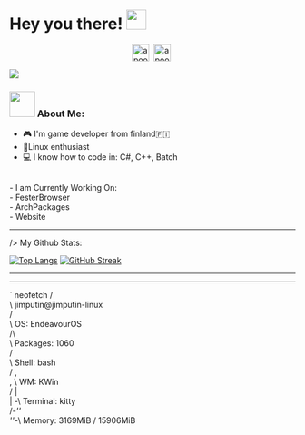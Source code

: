 
# Hey you there! <img src="https://github.com/TheDudeThatCode/TheDudeThatCode/blob/master/Assets/Hi.gif" width="35" />
<p align="center">
<a href="https://twitter.com/contisgameshq" target="blank"><img align="center" src="https://cdn.punchng.com/wp-content/uploads/2023/07/24084806/Twitter-new-logo.jpeg" alt="apoorv__tyagi" height="30" width="30" /></a>&nbsp;
<a href="http://discord.com/users/jimputin" target="blank"><img align="center" src="https://imgs.search.brave.com/aYDbT53L_Y0Q626d5pzeVdz-qwIG7WRuzG7YLTkhwBY/rs:fit:860:0:0/g:ce/aHR0cHM6Ly9jZG4u/bG9nb2pveS5jb20v/d3AtY29udGVudC91/cGxvYWRzLzIwMjEw/NDIyMDk1MDM3L2Rp/c2NvcmQtbWFzY290/LnBuZw" alt="apoorv#4040" height="30" width="30" /></a>&nbsp;
</p>

![](https://camo.githubusercontent.com/992babdffd8c74a1502de375fbdf7e4d54773242/68747470733a2f2f6d656469612e67697068792e636f6d2f6d656469612f53576f536b4e36447854737a71494b4571762f67697068792e676966)

### <img src="https://github.com/TheDudeThatCode/TheDudeThatCode/blob/master/Assets/Developer.gif" width="45" /> About Me:
- 🎮 I'm game developer from finland🇫🇮 
- 🐧Linux enthusiast
- 💻 I know how to code in: C#, C++, Batch <br>
 <br>
- I am Currently Working On:  <br>
- FesterBrowser  <br>
- ArchPackages  <br>
- Website <br>

---
/> My Github Stats:

[![Top Langs](https://github-readme-stats.vercel.app/api/top-langs/?username=Jimputinfn&layout=compact&text_color=daf7dc&bg_color=151515&hide=css,html,php)](https://github.com/anuraghazra/github-readme-stats)
[![GitHub Streak](https://github-readme-streak-stats.herokuapp.com/?user=Jimputinfn&theme=dark)](https://git.io/streak-stats)

<!--START_SECTION:waka-->

<!--END_SECTION:waka-->

---



---

`
neofetch
      /  <br />\          jimputin@jimputin-linux   <br />
     /   <br /> \         OS: EndeavourOS   <br />
    /\   <br />  \       Packages: 1060   <br />
   /     <br />   \       Shell: bash   <br />
  /   ,  <br />,   \       WM: KWin   <br />
 /   |   <br /> |  -\     Terminal: kitty   <br />
/_-''    <br />  ''-_\     Memory: 3169MiB / 15906MiB   <br />

